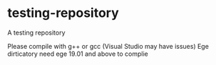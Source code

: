 # testing-repository
A testing repository

Please compile with g++ or gcc
(Visual Studio may have issues)
Ege dirticatory need ege 19.01 and above to complie

